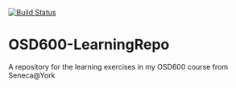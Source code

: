 [![Build Status](https://travis-ci.org/timmoy/OSD600-LearningRepo.svg?branch=master)](https://travis-ci.org/timmoy/OSD600-LearningRepo)

# OSD600-LearningRepo
A repository for the learning exercises in my OSD600 course from Seneca@York
